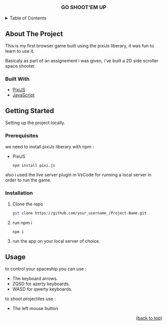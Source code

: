 <div id="top"></div>

<br />
<div align="center">
  <h3 align="center">GO SHOOT'EM UP</h3>
</div>

<!-- TABLE OF CONTENTS -->
<details>
  <summary>Table of Contents</summary>
  <ol>
    <li>
      <a href="#about-the-project">About The Project</a>
      <ul>
        <li><a href="#built-with">Built With</a></li>
      </ul>
    </li>
    <li>
      <a href="#getting-started">Getting Started</a>
      <ul>
        <li><a href="#prerequisites">Prerequisites</a></li>
        <li><a href="#installation">Installation</a></li>
      </ul>
    </li>
    <li><a href="#usage">Usage</a></li>
  </ol>
</details>

<!-- ABOUT THE PROJECT -->

## About The Project

This is my first browser game built using the pixiJs liberary, it was fun to learn to use it.

Basicaly as part of an assignement i was given, i've built a 2D side scroller space shooter.

### Built With

- [PixiJS](https://pixijs.com/)
- [JavaScript](https://www.javascript.com/)

<!-- GETTING STARTED -->

## Getting Started

Setting up the project locally.

### Prerequisites

we need to install pixiJs liberary with npm :

- PixiJS
  ```sh
  npm install pixi.js
  ```

also i used the live server plugin in VsCode for running a local server in order to run the game.

### Installation

1. Clone the repo
   ```sh
   git clone https://github.com/your_username_/Project-Name.git
   ```
2. run npm i
   ```sh
   npm i
   ```
3. run the app on your local server of choice.

<!-- USAGE EXAMPLES -->

## Usage

to control your spaceship you can use :

- The keyboard arrows.
- ZQSD for azerty keyboards.
- WASD for qwerty keyboards.

to shoot projectiles use :

- The left mouse button

<p align="right">(<a href="#top">back to top</a>)</p>
